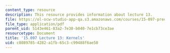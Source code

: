 ```yaml
---
content_type: resource
description: This resource provides information about lecture 13.
file: https://ol-ocw-studio-app-qa.s3.amazonaws.com/courses/15-097-prediction-machine-learning-and-statistics-spring-2012/c80897854282a1fb65c3c99488f6ae50_MIT15_097S12_lec13.pdf
file_type: application/pdf
parent_uid: 5143e461-83a2-7e30-b040-7e1cb73ce3ae
resourcetype: Document
title: '15.097 Lecture 13: Kernels'
uid: c8089785-4282-a1fb-65c3-c99488f6ae50
---
```

